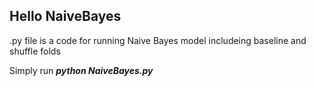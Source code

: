## Hello NaiveBayes

.py file is a code for running Naive Bayes model includeing baseline and shuffle folds

Simply run ***python NaiveBayes.py***
